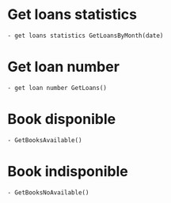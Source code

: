 # Get loans statistics
<!-- on affiche les statisctics des réservations -->
    - get loans statistics GetLoansByMonth(date)

# Get loan number
<!-- on affiche le nombre d'emprunts pour un livre -->
    - get loan number GetLoans()

# Book disponible
<!-- Affiche les livre disponible  -->
    - GetBooksAvailable()

# Book indisponible
<!-- Affiche les livre indisponible  -->
    - GetBooksNoAvailable()


 